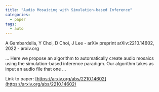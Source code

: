 ```yaml
---
title: "Audio Mosaicing with Simulation-based Inference"
categories:
  - paper
tags:
  - auto
---
```

A Gambardella, Y Choi, D Choi, J Lee - arXiv preprint arXiv:2210.14602, 2022 - arxiv.org

… Here we propose an algorithm to automatically create audio mosaics using the simulation-based inference paradigm. Our algorithm takes as input an audio file that one …

Link to paper: [https://arxiv.org/abs/2210.14602](https://arxiv.org/abs/2210.14602)
